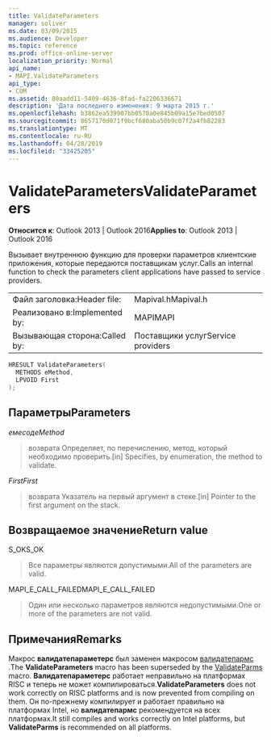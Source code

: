 ```yaml
---
title: ValidateParameters
manager: soliver
ms.date: 03/09/2015
ms.audience: Developer
ms.topic: reference
ms.prod: office-online-server
localization_priority: Normal
api_name:
- MAPI.ValidateParameters
api_type:
- COM
ms.assetid: 80aadd11-5409-4636-8fad-fa2206336671
description: 'Дата последнего изменения: 9 марта 2015 г.'
ms.openlocfilehash: b3862ea539907bb0570a0e845b09a15e7bed0507
ms.sourcegitcommit: 8657170d071f9bcf680aba50b9c07f2a4fb82283
ms.translationtype: MT
ms.contentlocale: ru-RU
ms.lasthandoff: 04/28/2019
ms.locfileid: "33425205"
---
```

# <a name="validateparameters"></a><span data-ttu-id="22d49-103">ValidateParameters</span><span class="sxs-lookup"><span data-stu-id="22d49-103">ValidateParameters</span></span>

  
  
<span data-ttu-id="22d49-104">**Относится к**: Outlook 2013 | Outlook 2016</span><span class="sxs-lookup"><span data-stu-id="22d49-104">**Applies to**: Outlook 2013 | Outlook 2016</span></span> 
  
<span data-ttu-id="22d49-105">Вызывает внутреннюю функцию для проверки параметров клиентские приложения, которые передаются поставщикам услуг.</span><span class="sxs-lookup"><span data-stu-id="22d49-105">Calls an internal function to check the parameters client applications have passed to service providers.</span></span> 
  
|||
|:-----|:-----|
|<span data-ttu-id="22d49-106">Файл заголовка:</span><span class="sxs-lookup"><span data-stu-id="22d49-106">Header file:</span></span>  <br/> |<span data-ttu-id="22d49-107">Mapival.h</span><span class="sxs-lookup"><span data-stu-id="22d49-107">Mapival.h</span></span>  <br/> |
|<span data-ttu-id="22d49-108">Реализовано в:</span><span class="sxs-lookup"><span data-stu-id="22d49-108">Implemented by:</span></span>  <br/> |<span data-ttu-id="22d49-109">MAPI</span><span class="sxs-lookup"><span data-stu-id="22d49-109">MAPI</span></span>  <br/> |
|<span data-ttu-id="22d49-110">Вызывающая сторона:</span><span class="sxs-lookup"><span data-stu-id="22d49-110">Called by:</span></span>  <br/> |<span data-ttu-id="22d49-111">Поставщики услуг</span><span class="sxs-lookup"><span data-stu-id="22d49-111">Service providers</span></span>  <br/> |
   
```cpp
HRESULT ValidateParameters(
  METHODS eMethod,
  LPVOID First
);
```

## <a name="parameters"></a><span data-ttu-id="22d49-112">Параметры</span><span class="sxs-lookup"><span data-stu-id="22d49-112">Parameters</span></span>

 <span data-ttu-id="22d49-113">_емесод_</span><span class="sxs-lookup"><span data-stu-id="22d49-113">_eMethod_</span></span>
  
> <span data-ttu-id="22d49-114">возврата Определяет, по перечислению, метод, который необходимо проверить.</span><span class="sxs-lookup"><span data-stu-id="22d49-114">[in] Specifies, by enumeration, the method to validate.</span></span> 
    
 <span data-ttu-id="22d49-115">_First_</span><span class="sxs-lookup"><span data-stu-id="22d49-115">_First_</span></span>
  
> <span data-ttu-id="22d49-116">возврата Указатель на первый аргумент в стеке.</span><span class="sxs-lookup"><span data-stu-id="22d49-116">[in] Pointer to the first argument on the stack.</span></span>
    
## <a name="return-value"></a><span data-ttu-id="22d49-117">Возвращаемое значение</span><span class="sxs-lookup"><span data-stu-id="22d49-117">Return value</span></span>

<span data-ttu-id="22d49-118">S_OK</span><span class="sxs-lookup"><span data-stu-id="22d49-118">S_OK</span></span> 
  
> <span data-ttu-id="22d49-119">Все параметры являются допустимыми.</span><span class="sxs-lookup"><span data-stu-id="22d49-119">All of the parameters are valid.</span></span> 
    
<span data-ttu-id="22d49-120">MAPI_E_CALL_FAILED</span><span class="sxs-lookup"><span data-stu-id="22d49-120">MAPI_E_CALL_FAILED</span></span> 
  
> <span data-ttu-id="22d49-121">Один или несколько параметров являются недопустимыми.</span><span class="sxs-lookup"><span data-stu-id="22d49-121">One or more of the parameters are not valid.</span></span>
    
## <a name="remarks"></a><span data-ttu-id="22d49-122">Примечания</span><span class="sxs-lookup"><span data-stu-id="22d49-122">Remarks</span></span>

<span data-ttu-id="22d49-123">Макрос **валидатепараметерс** был заменен макросом [валидатепармс](validateparms.md) .</span><span class="sxs-lookup"><span data-stu-id="22d49-123">The **ValidateParameters** macro has been superseded by the [ValidateParms](validateparms.md) macro.</span></span> <span data-ttu-id="22d49-124">**Валидатепараметерс** работает неправильно на платформах RISC и теперь не может компилироваться.</span><span class="sxs-lookup"><span data-stu-id="22d49-124">**ValidateParameters** does not work correctly on RISC platforms and is now prevented from compiling on them.</span></span> <span data-ttu-id="22d49-125">Он по-прежнему компилирует и работает правильно на платформах Intel, но **валидатепармс** рекомендуется на всех платформах.</span><span class="sxs-lookup"><span data-stu-id="22d49-125">It still compiles and works correctly on Intel platforms, but **ValidateParms** is recommended on all platforms.</span></span> 
  

